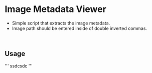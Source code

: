 <h1>Image Metadata Viewer</h1>

  - Simple script that extracts the image metadata. 
  - Image path should be entered inside of double inverted commas.
<br>
<h2>Usage</h2>
'''
ssdcsdc
'''

